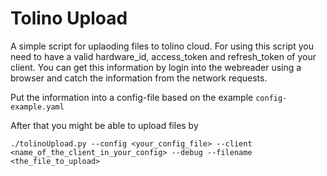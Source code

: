 # Tolino Upload
A simple script for uplaoding files to tolino cloud.
For using this script you need to have a valid hardware_id, access_token and refresh_token of your client. You can get this information by login into the webreader using a browser and catch the information from the network requests.

Put the information into a config-file based on the example `config-example.yaml`

After that you might be able to upload files by 

`./tolinoUpload.py --config <your_config_file> --client <name_of_the_client_in_your_config> --debug --filename <the_file_to_upload>`

